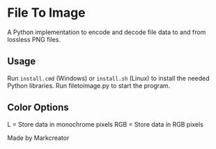 # File To Image
A Python implementation to encode and decode file data to and from lossless PNG files.

## Usage
Run ```install.cmd``` (Windows) or ```install.sh``` (Linux) to install the needed Python libraries.
Run filetoimage.py to start the program.

## Color Options
L = Store data in monochrome pixels
RGB = Store data in RGB pixels

Made by Markcreator